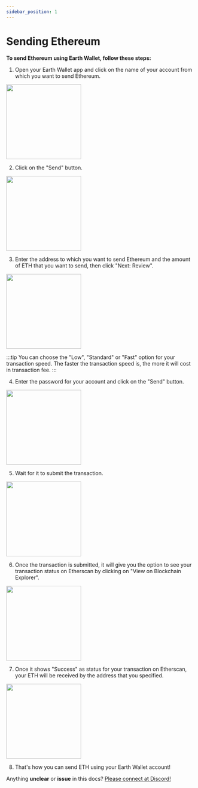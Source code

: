 ```yaml
---
sidebar_position: 1
---
```


# Sending Ethereum

**To send Ethereum using Earth Wallet, follow these steps:**

1. Open your Earth Wallet app and click on the name of your account from which you want to send Ethereum.
<img src="https://cdn.discordapp.com/attachments/947480890181812294/996950521686536232/1657761957546.jpg" width="200" />

2. Click on the "Send" button.
<img src="https://cdn.discordapp.com/attachments/947480890181812294/996950521418096680/1657761957538.jpg" width="200" />

3. Enter the address to which you want to send Ethereum and the amount of ETH that you want to send, then click "Next: Review".
<img src="https://cdn.discordapp.com/attachments/947480890181812294/996950521095127090/1657761957528.jpg" width="200" />

:::tip
You can choose the "Low", "Standard" or "Fast" option for your transaction speed. The faster the transaction speed is, the more it will cost in transaction fee.
:::

4. Enter the password for your account and click on the "Send" button.
<img src="https://cdn.discordapp.com/attachments/947480890181812294/996950520793141248/1657761957519.jpg" width="200" />

5. Wait for it to submit the transaction.
<img src="https://cdn.discordapp.com/attachments/947480890181812294/996950520478580857/1657761957510.jpg" width="200" />

6. Once the transaction is submitted, it will give you the option to see your transaction status on Etherscan by clicking on "View on Blockchain Explorer".
<img src="https://cdn.discordapp.com/attachments/947480890181812294/996950519203512361/1657761957482.jpg" width="200" />

7. Once it shows "Success" as status for your transaction on Etherscan, your ETH will be received by the address that you specified.
<img src="https://cdn.discordapp.com/attachments/947480890181812294/996950519744573470/1657761957491.jpg" width="200" />

8. That's how you can send ETH using your Earth Wallet account!

Anything **unclear** or **issue** in this docs? [Please connect at Discord!](https://discord.gg/B8G75XZ92K)
